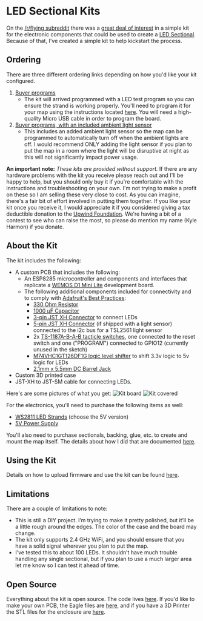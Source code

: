 # LED Sectional Kits
On the [/r/flying subreddit](https://www.reddit.com/r/flying) there was a [great deal of interest](https://www.reddit.com/r/flying/comments/a4yb83/aviation_nerd_jackpot/ebiscca/) in a simple kit for the electronic components that could be used to create a [LED Sectional](index.md). Because of that, I've created a simple kit to help kickstart the process.

## Ordering

There are three different ordering links depending on how you'd like your kit configured.
1. [Buyer programs](https://www.paypal.com/cgi-bin/webscr?cmd=_s-xclick&hosted_button_id=CFKGLG5F2ETDW)
    * The kit will arrived programmed with a LED test program so you can ensure the strand is working properly. You'll need to program it for your map using the instructions located [here](index.md#software). You will need a high-quality Micro USB cable in order to program the board.
2. [Buyer programs, with an included ambient light sensor](https://www.paypal.com/cgi-bin/webscr?cmd=_s-xclick&hosted_button_id=67RASVCG8DK5A)
    * This includes an added ambient light sensor so the map can be programmed to automatically turn off when the ambient lights are off. I would recommend ONLY adding the light sensor if you plan to put the map in a room where the light will be disruptive at night as this will not significantly impact power usage.

**An important note:** *These kits are provided without support.* If there are any hardware problems with the kit you receive please reach out and I'll be happy to help, but you should only buy it if you're comfortable with the instructions and troubleshooting on your own. I'm not trying to make a profit on these so I am selling these very close to cost. As you can imagine, there's a fair bit of effort involved in putting them together. If you like your kit once you receive it, I would appreciate it if you considered giving a tax deductible donation to the [Upwind Foundation](https://www.upwindscholarship.com/). We're having a bit of a contest to see who can raise the most, so please do mention my name (Kyle Harmon) if you donate.

## About the Kit
The kit includes the following:
* A custom PCB that includes the following:
    * An ESP8285 microcontroller and components and interfaces that replicate a [WEMOS D1 Mini Lite](https://docs.wemos.cc/en/latest/d1/d1_mini_lite.html) development board.
    * The following additional components included for connectivity and to comply with [Adafruit's Best Practices](https://learn.adafruit.com/adafruit-neopixel-uberguide/best-practices):
        * [330 Ohm Resistor](https://lcsc.com/product-detail/Chip-Resistor-Surface-Mount_UNI-ROYAL-Uniroyal-Elec-0603WAF3300T5E_C23138.html)
        * [1000 µF Capacitor](https://lcsc.com/product-detail/Aluminum-Electrolytic-Capacitors-SMD_Lelon-VEJ102M1ATR-1010_C134756.html)
        * [3-pin JST XH Connector](https://lcsc.com/product-detail/Wire-To-Board-Wire-To-Wire-Connector_BOOMELE-Boom-Precision-Elec-XH-3A_C2316.html) to connect LEDs
        * [5-pin JST XH Connector](https://lcsc.com/product-detail/Wire-To-Board-Wire-To-Wire-Connector_BOOMELE-Boom-Precision-Elec-XH-5A_C2318.html) (if shipped with a light sensor) connected to the i2c bus for a TSL2561 light sensor
        * 2x [TS-1187A-B-A-B tacticle switches](https://lcsc.com/product-detail/Tactile-Switches_XKB-Connectivity-TS-1187A-B-A-B_C318884.html), one connected to the reset switch and one ("PROGRAM") connected to GPIO12 (currently unused in the sketch)
        * [M74VHC1GT126DF1G logic level shifter](https://lcsc.com/product-detail/Logic-Buffers-Drivers-Receivers-Transceivers_ON-Semiconductor-ON-M74VHC1GT126DF1G_C150237.html) to shift 3.3v logic to 5v logic for LEDs
        * [2.1mm x 5.5mm DC Barrel Jack](https://www.digikey.com/product-detail/en/cui-inc/PJ-037A/CP-037A-ND/1644545)
* Custom 3D printed case
* JST-XH to JST-SM cable for connecting LEDs.

Here's are some pictures of what you get:
![Kit board](https://wkharmon.github.io/led-sectional/images/Kit%20board.jpg)
![Kit covered](https://wkharmon.github.io/led-sectional/images/Kit%20covered.jpg)

For the electronics, you'll need to purchase the following items as well:
* [WS2811 LED Strands](https://amzn.to/2Sng8vF) (choose the 5V version)
* [5V Power Supply](https://amzn.to/2RnCvn8)

You'll also need to purchase sectionals, backing, glue, etc. to create and mount the map itself. The details about how I did that are documented [here](index.md).

## Using the Kit
Details on how to upload firmware and use the kit can be found [here](index.md#software).

## Limitations
There are a couple of limitations to note:
* This is still a DIY project. I’m trying to make it pretty polished, but it’ll be a little rough around the edges. The color of the case and the board may change.
* The kit only supports 2.4 GHz WiFi, and you should ensure that you have a solid signal wherever you plan to put the map.
* I’ve tested this to about 100 LEDs. It shouldn’t have much trouble handling any single sectional, but if you plan to use a much larger area let me know so I can test it ahead of time.

## Open Source
Everything about the kit is open source. The code lives [here](https://github.com/WKHarmon/led-sectional/blob/master/led-sectional.ino). If you'd like to make your own PCB, the Eagle files are [here](https://github.com/WKHarmon/led-sectional/tree/master/pcb%20files), and if you have a 3D Printer the STL files for the enclosure are [here](https://github.com/WKHarmon/led-sectional/tree/master/enclosure%20stl%20files).